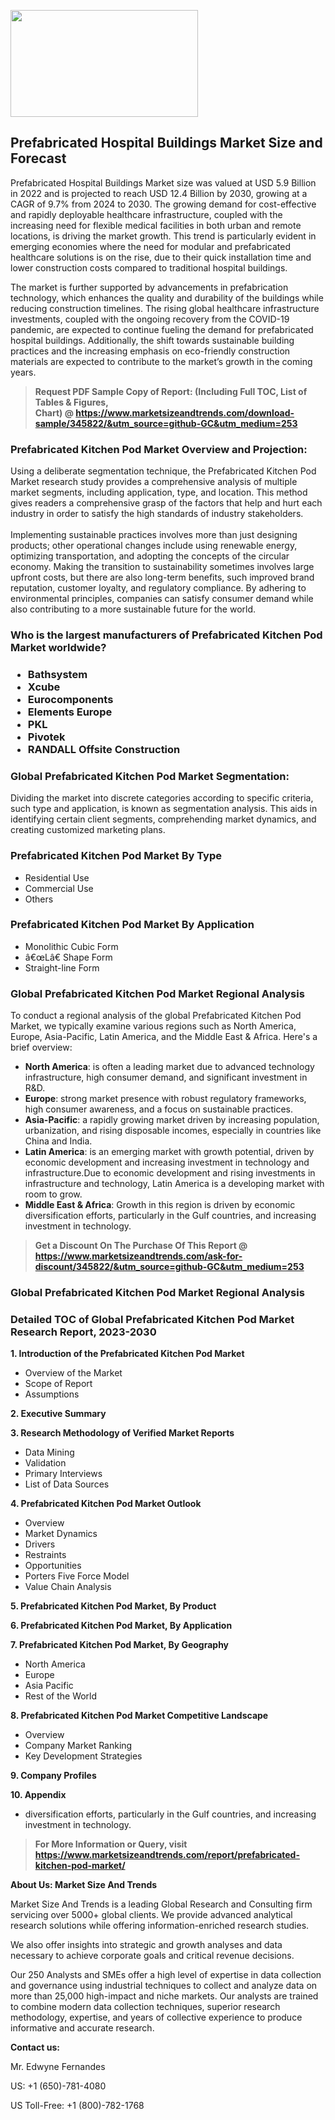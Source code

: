 <p><img class="alignnone size-medium wp-image-20088" src="https://ffe5etoiles.com/wp-content/uploads/2024/12/MST1-300x171.png" alt="" width="300" height="171" /></p><h2>Prefabricated Hospital Buildings Market Size and Forecast</h2><p>Prefabricated Hospital Buildings Market size was valued at USD 5.9 Billion in 2022 and is projected to reach USD 12.4 Billion by 2030, growing at a CAGR of 9.7% from 2024 to 2030. The growing demand for cost-effective and rapidly deployable healthcare infrastructure, coupled with the increasing need for flexible medical facilities in both urban and remote locations, is driving the market growth. This trend is particularly evident in emerging economies where the need for modular and prefabricated healthcare solutions is on the rise, due to their quick installation time and lower construction costs compared to traditional hospital buildings.</p><p>The market is further supported by advancements in prefabrication technology, which enhances the quality and durability of the buildings while reducing construction timelines. The rising global healthcare infrastructure investments, coupled with the ongoing recovery from the COVID-19 pandemic, are expected to continue fueling the demand for prefabricated hospital buildings. Additionally, the shift towards sustainable building practices and the increasing emphasis on eco-friendly construction materials are expected to contribute to the market’s growth in the coming years.</p></p><blockquote id="" class=""><strong>Request PDF Sample Copy of Report: (Including Full TOC, List of Tables &amp; Figures, Chart)&nbsp;@&nbsp;<strong><a href="https://www.marketsizeandtrends.com/download-sample/345822/&utm_source=github-GC&utm_medium=253" target="_blank">https://www.marketsizeandtrends.com/download-sample/345822/&utm_source=github-GC&utm_medium=253</a></strong></strong></blockquote><h3 id="" class="">Prefabricated Kitchen Pod Market&nbsp;Overview and Projection:</h3><p id="" class="">Using a deliberate segmentation technique, the Prefabricated Kitchen Pod Market research study provides a comprehensive analysis of multiple market segments, including application, type, and location. This method gives readers a comprehensive grasp of the factors that help and hurt each industry in order to satisfy the high standards of industry stakeholders. <br /> <br />Implementing sustainable practices involves more than just designing products; other operational changes include using renewable energy, optimizing transportation, and adopting the concepts of the circular economy. Making the transition to sustainability sometimes involves large upfront costs, but there are also long-term benefits, such improved brand reputation, customer loyalty, and regulatory compliance. By adhering to environmental principles, companies can satisfy consumer demand while also contributing to a more sustainable future for the world.</p><h3 id="" class="">Who is the largest manufacturers of&nbsp;Prefabricated Kitchen Pod Market worldwide?</h3><h3 class=""><p><ul><li>Bathsystem </li><li> Xcube </li><li> Eurocomponents </li><li> Elements Europe </li><li> PKL </li><li> Pivotek </li><li> RANDALL Offsite Construction</li></ul></p></h3><h3 id="" class="">Global&nbsp;Prefabricated Kitchen Pod Market Segmentation:</h3><p id="" class="">Dividing the market into discrete categories according to specific criteria, such type and application, is known as segmentation analysis. This aids in identifying certain client segments, comprehending market dynamics, and creating customized marketing plans.</p><h3 id="" class="">Prefabricated Kitchen Pod Market&nbsp;By Type</h3><p><p><ul><li>Residential Use</li><li> Commercial Use</li><li> Others</p></li></ul></p></p><h3 id="" class="">Prefabricated Kitchen Pod Market&nbsp;By Application</h3><p class=""><p><ul><li>Monolithic Cubic Form</li><li> â€œLâ€ Shape Form</li><li> Straight-line Form</li></ul></p></p><h3 id="" class="">Global Prefabricated Kitchen Pod Market Regional Analysis</h3><p id="" class="">To conduct a regional analysis of the global Prefabricated Kitchen Pod Market, we typically examine various regions such as North America, Europe, Asia-Pacific, Latin America, and the Middle East &amp; Africa. Here's a brief overview:</p><ul><li><strong>North America</strong>: is often a leading market due to advanced technology infrastructure, high consumer demand, and significant investment in R&amp;D.</li><li><strong>Europe</strong>: strong market presence with robust regulatory frameworks, high consumer awareness, and a focus on sustainable practices.</li><li><strong>Asia-Pacific</strong>: a rapidly growing market driven by increasing population, urbanization, and rising disposable incomes, especially in countries like China and India.</li><li><strong>Latin America</strong>: is an emerging market with growth potential, driven by economic development and increasing investment in technology and infrastructure.Due to economic development and rising investments in infrastructure and technology, Latin America is a developing market with room to grow.</li><li><strong>Middle East &amp; Africa</strong>: Growth in this region is driven by economic diversification efforts, particularly in the Gulf countries, and increasing investment in technology.</li></ul><blockquote id="" class=""><strong>Get a Discount On The Purchase Of This Report @ <strong><a href="https://www.marketsizeandtrends.com/ask-for-discount/345822/&utm_source=github-GC&utm_medium=253" target="_blank">https://www.marketsizeandtrends.com/ask-for-discount/345822/&utm_source=github-GC&utm_medium=253</a></strong></strong></blockquote><h3 id="" class="">Global Prefabricated Kitchen Pod Market Regional Analysis</h3><h3 id="" class="">Detailed TOC of Global Prefabricated Kitchen Pod Market Research Report, 2023-2030</h3><p id="" class=""><strong>1. Introduction of the Prefabricated Kitchen Pod Market</strong></p><ul><li>Overview of the Market</li><li>Scope of Report</li><li>Assumptions</li></ul><p id="" class=""><strong>2. Executive Summary</strong></p><p id="" class=""><strong>3. Research Methodology of Verified Market Reports</strong></p><ul><li>Data Mining</li><li>Validation</li><li>Primary Interviews</li><li>List of Data Sources</li></ul><p id="" class=""><strong>4. Prefabricated Kitchen Pod Market Outlook</strong></p><ul><li>Overview</li><li>Market Dynamics</li><li>Drivers</li><li>Restraints</li><li>Opportunities</li><li>Porters Five Force Model</li><li>Value Chain Analysis</li></ul><p id="" class=""><strong>5. Prefabricated Kitchen Pod Market, By Product</strong></p><p id="" class=""><strong>6. Prefabricated Kitchen Pod Market, By Application</strong></p><p id="" class=""><strong>7. Prefabricated Kitchen Pod Market, By Geography</strong></p><ul><li>North America</li><li>Europe</li><li>Asia Pacific</li><li>Rest of the World</li></ul><p id="" class=""><strong>8. Prefabricated Kitchen Pod Market Competitive Landscape</strong></p><ul><li>Overview</li><li>Company Market Ranking</li><li>Key Development Strategies</li></ul><p id="" class=""><strong>9. Company Profiles</strong></p><p id="" class=""><strong>10. Appendix</strong></p><ul><li>diversification efforts, particularly in the Gulf countries, and increasing investment in technology.</li></ul><blockquote id="" class=""><strong>For More Information or Query, visit <strong><strong><a href="https://www.marketsizeandtrends.com/report/prefabricated-kitchen-pod-market/" target="_blank">https://www.marketsizeandtrends.com/report/prefabricated-kitchen-pod-market/</a></strong></strong></strong></blockquote><p id="" class=""><strong>About Us: Market Size And Trends</strong></p><p id="" class="">Market Size And Trends is a leading Global Research and Consulting firm servicing over 5000+ global clients. We provide advanced analytical research solutions while offering information-enriched research studies.</p><p id="" class="">We also offer insights into strategic and growth analyses and data necessary to achieve corporate goals and critical revenue decisions.</p><p id="" class="">Our 250 Analysts and SMEs offer a high level of expertise in data collection and governance using industrial techniques to collect and analyze data on more than 25,000 high-impact and niche markets. Our analysts are trained to combine modern data collection techniques, superior research methodology, expertise, and years of collective experience to produce informative and accurate research.</p><p id="" class=""><strong>Contact us:</strong></p><p id="" class="">Mr. Edwyne Fernandes</p><p id="" class="">US: +1 (650)-781-4080</p><p id="" class="">US Toll-Free: +1 (800)-782-1768</p>
